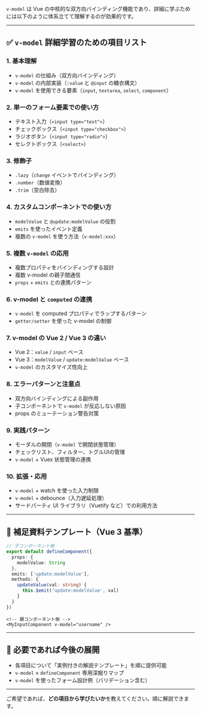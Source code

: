 `v-model` は Vue の中核的な双方向バインディング機能であり、詳細に学ぶためには以下のように体系立てて理解するのが効果的です。

---

## ✅ `v-model` 詳細学習のための項目リスト

### 1. **基本理解**

* `v-model` の仕組み（双方向バインディング）
* `v-model` の内部実装（`:value` と `@input` の糖衣構文）
* `v-model` を使用できる要素（`input`, `textarea`, `select`, `component`）

### 2. **単一のフォーム要素での使い方**

* テキスト入力（`<input type="text">`）
* チェックボックス（`<input type="checkbox">`）
* ラジオボタン（`<input type="radio">`）
* セレクトボックス（`<select>`）

### 3. **修飾子**

* `.lazy`（`change` イベントでバインディング）
* `.number`（数値変換）
* `.trim`（空白除去）

### 4. **カスタムコンポーネントでの使い方**

* `modelValue` と `@update:modelValue` の役割
* `emits` を使ったイベント定義
* 複数の `v-model` を使う方法（`v-model:xxx`）

### 5. **複数 `v-model` の応用**

* 複数プロパティをバインディングする設計
* 複数 v-model の親子間通信
* `props` + `emits` との連携パターン

### 6. **v-model と `computed` の連携**

* `v-model` を computed プロパティでラップするパターン
* `getter/setter` を使った v-model の制御

### 7. **v-model の Vue 2 / Vue 3 の違い**

* Vue 2：`value` / `input` ベース
* Vue 3：`modelValue` / `update:modelValue` ベース
* `v-model` のカスタマイズ性向上

### 8. **エラーパターンと注意点**

* 双方向バインディングによる副作用
* 子コンポーネントで `v-model` が反応しない原因
* props のミューテーション警告対策

### 9. **実践パターン**

* モーダルの開閉（`v-model` で開閉状態管理）
* チェックリスト、フィルター、トグルUIの管理
* `v-model` + Vuex 状態管理の連携

### 10. **拡張・応用**

* `v-model` + watch を使った入力制限
* `v-model` + debounce（入力遅延処理）
* サードパーティ UI ライブラリ（Vuetify など）での利用方法

---

## 🎁 補足資料テンプレート（Vue 3 基準）

```ts
// 子コンポーネント側
export default defineComponent({
  props: {
    modelValue: String
  },
  emits: ['update:modelValue'],
  methods: {
    updateValue(val: string) {
      this.$emit('update:modelValue', val)
    }
  }
})
```

```vue
<!-- 親コンポーネント側 -->
<MyInputComponent v-model="username" />
```

---

## 🔽 必要であれば今後の展開

* 各項目について「実例付きの解説テンプレート」を順に提供可能
* `v-model` × `defineComponent` 専用深掘りマップ
* `v-model` を使ったフォーム設計例（バリデーション含む）

---

ご希望であれば、**どの項目から学びたいか**を教えてください。順に解説できます。
